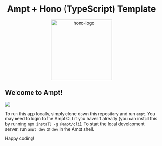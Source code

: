<p align="center">
    <div width="100%" align="center">
        <h1>Ampt + Hono (TypeScript) Template</h1>
    </div>
    <p align="center">
        <img src="https://ampt.dev/public/templates/hono.png" alt="hono-logo" width="200"/>
    </p>
</p>

## Welcome to Ampt!

[<img src="https://getampt.com/button"/>](https://ampt.dev/start?template=hono)

To run this app locally, simply clone down this repository and run `ampt`. You may need to login to the Ampt CLI if you haven't already (you can install this by running `npm install -g @ampt/cli`). To start the local development server, run `ampt dev` or `dev` in the Ampt shell.

Happy coding!
